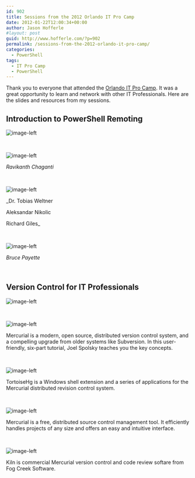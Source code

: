 ```yaml
---
id: 902
title: Sessions from the 2012 Orlando IT Pro Camp
date: 2012-01-22T12:00:34+00:00
author: Jason Hofferle
#layout: post
guid: http://www.hofferle.com/?p=902
permalink: /sessions-from-the-2012-orlando-it-pro-camp/
categories:
  - PowerShell
tags:
  - IT Pro Camp
  - PowerShell
---
```

Thank you to everyone that attended the <a href="https://itpro.camp/" title="2012 Orlando IT Pro Camp" target="_blank">Orlando IT Pro Camp</a>. It was a great opportunity to learn and network with other IT Professionals. Here are the slides and resources from my sessions.

## Introduction to PowerShell Remoting

![image-left](https://drive.google.com/open?id=1FchxCcehGyR5O6LIQd-KbTHmsgouOeIO)

<br style="clear: both;" />

![image-left](https://www.ravichaganti.com/blog/laymans-guide-to-powershell-2-0-remoting/)
  
_Ravikanth Chaganti_

 <br style="clear: both;" />

![image-left](http://community.idera.com/)
  
_Dr. Tobias Weltner
  
Aleksandar Nikolic
  
Richard Giles_

<br style="clear: both;" />

![image-left](https://www.manning.com/books/windows-powershell-in-action-second-edition)
  
_Bruce Payette_

<br style="clear: both;" />

## Version Control for IT Professionals

![image-left](https://drive.google.com/open?id=1vSQ1cNJsVDqfTru4-SlALLwjHAgnI3Ot)

<br style="clear: both;" />

![image-left](http://hginit.com/)
  
Mercurial is a modern, open source, distributed version control system, and a compelling upgrade from older systems like Subversion. In this user-friendly, six-part tutorial, Joel Spolsky teaches you the key concepts.

<br style="clear: both;" />

![image-left](http://tortoisehg.bitbucket.org/)
  
TortoiseHg is a Windows shell extension and a series of applications for the Mercurial distributed revision control system.

<br style="clear: both;" />

![image-left](https://www.mercurial-scm.org/)
  
Mercurial is a free, distributed source control management tool. It efficiently handles projects of any size and offers an easy and intuitive interface.

<br style="clear: both;" />

![image-left](http://www.fogcreek.com/kiln/)
  
Kiln is commercial Mercurial version control and code review softare from Fog Creek Software.

<br style="clear: both;" />